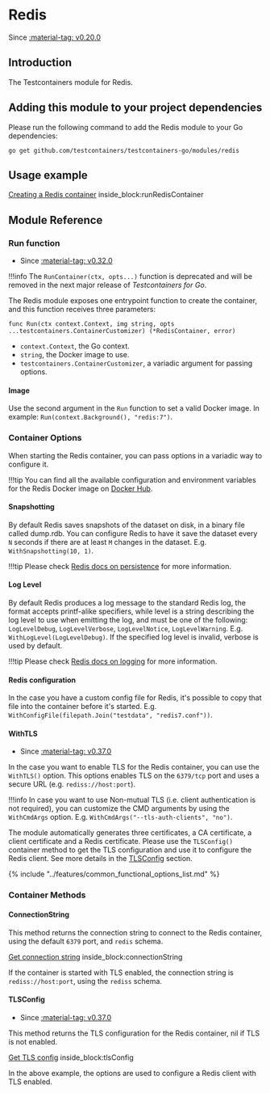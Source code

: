 # Redis

Since <a href="https://github.com/testcontainers/testcontainers-go/releases/tag/v0.20.0"><span class="tc-version">:material-tag: v0.20.0</span></a>

## Introduction

The Testcontainers module for Redis.

## Adding this module to your project dependencies

Please run the following command to add the Redis module to your Go dependencies:

```
go get github.com/testcontainers/testcontainers-go/modules/redis
```

## Usage example

<!--codeinclude-->
[Creating a Redis container](../../modules/redis/examples_test.go) inside_block:runRedisContainer
<!--/codeinclude-->

## Module Reference

### Run function

- Since <a href="https://github.com/testcontainers/testcontainers-go/releases/tag/v0.32.0"><span class="tc-version">:material-tag: v0.32.0</span></a>

!!!info
    The `RunContainer(ctx, opts...)` function is deprecated and will be removed in the next major release of _Testcontainers for Go_.

The Redis module exposes one entrypoint function to create the container, and this function receives three parameters:

```golang
func Run(ctx context.Context, img string, opts ...testcontainers.ContainerCustomizer) (*RedisContainer, error)
```

- `context.Context`, the Go context.
- `string`, the Docker image to use.
- `testcontainers.ContainerCustomizer`, a variadic argument for passing options.

#### Image

Use the second argument in the `Run` function to set a valid Docker image.
In example: `Run(context.Background(), "redis:7")`.

### Container Options

When starting the Redis container, you can pass options in a variadic way to configure it.

!!!tip
    You can find all the available configuration and environment variables for the Redis Docker image on [Docker Hub](https://hub.docker.com/_/redis).

#### Snapshotting

By default Redis saves snapshots of the dataset on disk, in a binary file called dump.rdb. You can configure Redis to have it save the dataset every `N` seconds if there are at least `M` changes in the dataset. E.g. `WithSnapshotting(10, 1)`.

!!!tip
    Please check [Redis docs on persistence](https://redis.io/docs/management/persistence/#snapshotting) for more information.

#### Log Level

By default Redis produces a log message to the standard Redis log, the format accepts printf-alike specifiers, while level is a string describing the log level to use when emitting the log, and must be one of the following: `LogLevelDebug`, `LogLevelVerbose`, `LogLevelNotice`, `LogLevelWarning`. E.g. `WithLogLevel(LogLevelDebug)`. If the specified log level is invalid, verbose is used by default.

!!!tip
    Please check [Redis docs on logging](https://redis.io/docs/reference/modules/modules-api-ref/#redismodule_log) for more information.

#### Redis configuration

In the case you have a custom config file for Redis, it's possible to copy that file into the container before it's started. E.g. `WithConfigFile(filepath.Join("testdata", "redis7.conf"))`.

#### WithTLS

- Since <a href="https://github.com/testcontainers/testcontainers-go/releases/tag/v0.37.0"><span class="tc-version">:material-tag: v0.37.0</span></a>

In the case you want to enable TLS for the Redis container, you can use the `WithTLS()` option. This options enables TLS on the `6379/tcp` port and uses a secure URL (e.g. `rediss://host:port`).

!!!info
    In case you want to use Non-mutual TLS (i.e. client authentication is not required), you can customize the CMD arguments by using the `WithCmdArgs` option. E.g. `WithCmdArgs("--tls-auth-clients", "no")`.

The module automatically generates three certificates, a CA certificate, a client certificate and a Redis certificate. Please use the `TLSConfig()` container method to get the TLS configuration and use it to configure the Redis client. See more details in the [TLSConfig](#tlsconfig) section.

{% include "../features/common_functional_options_list.md" %}

### Container Methods

#### ConnectionString

This method returns the connection string to connect to the Redis container, using the default `6379` port, and `redis` schema.

<!--codeinclude-->
[Get connection string](../../modules/redis/redis_test.go) inside_block:connectionString
<!--/codeinclude-->

If the container is started with TLS enabled, the connection string is `rediss://host:port`, using the `rediss` schema.

#### TLSConfig

- Since <a href="https://github.com/testcontainers/testcontainers-go/releases/tag/v0.37.0"><span class="tc-version">:material-tag: v0.37.0</span></a>

This method returns the TLS configuration for the Redis container, nil if TLS is not enabled.

<!--codeinclude-->
[Get TLS config](../../modules/redis/redis_test.go) inside_block:tlsConfig
<!--/codeinclude-->

In the above example, the options are used to configure a Redis client with TLS enabled.
